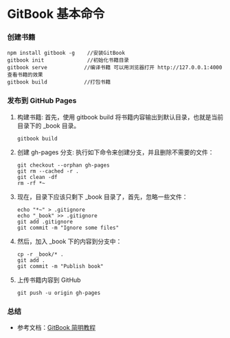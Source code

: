 # GitBook 基本命令

### 创建书籍

```
npm install gitbook -g    //安装GitBook
gitbook init              //初始化书籍目录
gitbook serve            //编译书籍 可以用浏览器打开 http://127.0.0.1:4000 查看书籍的效果
gitbook build            //打包书籍
```

### 发布到 GitHub Pages

1. 构建书籍:
   首先，使用 gitbook build 将书籍内容输出到默认目录，也就是当前目录下的 \_book 目录。
   ```
   gitbook build
   ```
2. 创建 gh-pages 分支:
   执行如下命令来创建分支，并且删除不需要的文件：
   ```
   git checkout --orphan gh-pages
   git rm --cached -r .
   git clean -df
   rm -rf *~
   ```
3. 现在，目录下应该只剩下 \_book 目录了，首先，忽略一些文件：

   ```
   echo "*~" > .gitignore
   echo "_book" >> .gitignore
   git add .gitignore
   git commit -m "Ignore some files"
   ```

4. 然后，加入 \_book 下的内容到分支中：

   ```
   cp -r _book/* .
   git add .
   git commit -m "Publish book"
   ```

5. 上传书籍内容到 GitHub

   ```
   git push -u origin gh-pages
   ```

### 总结

- 参考文档：[GitBook 简明教程](http://www.chengweiyang.cn/gitbook/index.html)
